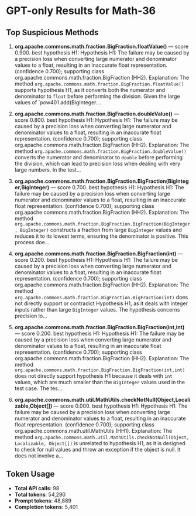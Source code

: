 # GPT-only Results for Math-36

## Top Suspicious Methods

1. **org.apache.commons.math.fraction.BigFraction.floatValue()** — score 0.900. best hypothesis H1: Hypothesis H1: The failure may be caused by a precision loss when converting large numerator and denominator values to a float, resulting in an inaccurate float representation. (confidence 0.700); supporting class org.apache.commons.math.fraction.BigFraction (HH2).
    Explanation: The method `org.apache.commons.math.fraction.BigFraction.floatValue()` supports hypothesis H1, as it converts both the numerator and denominator to `float` before performing the division. Given the large values of `pow401.add(BigInteger....

2. **org.apache.commons.math.fraction.BigFraction.doubleValue()** — score 0.800. best hypothesis H1: Hypothesis H1: The failure may be caused by a precision loss when converting large numerator and denominator values to a float, resulting in an inaccurate float representation. (confidence 0.700); supporting class org.apache.commons.math.fraction.BigFraction (HH2).
    Explanation: The method `org.apache.commons.math.fraction.BigFraction.doubleValue()` converts the numerator and denominator to `double` before performing the division, which can lead to precision loss when dealing with very large numbers. In the test...

3. **org.apache.commons.math.fraction.BigFraction.BigFraction(BigInteger,BigInteger)** — score 0.700. best hypothesis H1: Hypothesis H1: The failure may be caused by a precision loss when converting large numerator and denominator values to a float, resulting in an inaccurate float representation. (confidence 0.700); supporting class org.apache.commons.math.fraction.BigFraction (HH2).
    Explanation: The method `org.apache.commons.math.fraction.BigFraction.BigFraction(BigInteger, BigInteger)` constructs a fraction from large `BigInteger` values and reduces it to its lowest terms, ensuring the denominator is positive. This process doe...

4. **org.apache.commons.math.fraction.BigFraction.BigFraction(int)** — score 0.200. best hypothesis H1: Hypothesis H1: The failure may be caused by a precision loss when converting large numerator and denominator values to a float, resulting in an inaccurate float representation. (confidence 0.700); supporting class org.apache.commons.math.fraction.BigFraction (HH2).
    Explanation: The method `org.apache.commons.math.fraction.BigFraction.BigFraction(int)` does not directly support or contradict Hypothesis H1, as it deals with integer inputs rather than large `BigInteger` values. The hypothesis concerns precision lo...

5. **org.apache.commons.math.fraction.BigFraction.BigFraction(int,int)** — score 0.200. best hypothesis H1: Hypothesis H1: The failure may be caused by a precision loss when converting large numerator and denominator values to a float, resulting in an inaccurate float representation. (confidence 0.700); supporting class org.apache.commons.math.fraction.BigFraction (HH2).
    Explanation: The method `org.apache.commons.math.fraction.BigFraction.BigFraction(int,int)` does not directly support hypothesis H1 because it deals with `int` values, which are much smaller than the `BigInteger` values used in the test case. The tes...

6. **org.apache.commons.math.util.MathUtils.checkNotNull(Object,Localizable,Object[])** — score 0.000. best hypothesis H1: Hypothesis H1: The failure may be caused by a precision loss when converting large numerator and denominator values to a float, resulting in an inaccurate float representation. (confidence 0.700); supporting class org.apache.commons.math.util.MathUtils (HH1).
    Explanation: The method `org.apache.commons.math.util.MathUtils.checkNotNull(Object, Localizable, Object[])` is unrelated to hypothesis H1, as it is designed to check for null values and throw an exception if the object is null. It does not involve a...


## Token Usage

- **Total API calls**: 98
- **Total tokens**: 54,290
- **Prompt tokens**: 48,889
- **Completion tokens**: 5,401
